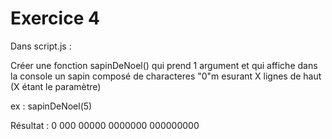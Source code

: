 # Exercice 4

Dans script.js :

Créer une fonction sapinDeNoel() qui prend 1 argument et qui
affiche dans la console un sapin composé de characteres "0"m
esurant X lignes de haut (X étant le paramètre)

ex : sapinDeNoel(5)

Résultat :
    0
   000
  00000
 0000000
000000000
